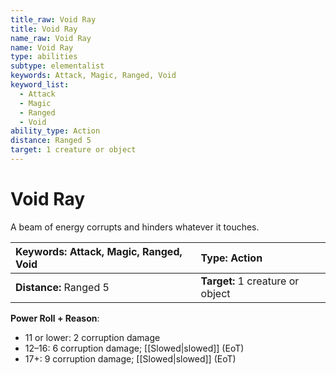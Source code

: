 ```yaml
---
title_raw: Void Ray
title: Void Ray
name_raw: Void Ray
name: Void Ray
type: abilities
subtype: elementalist
keywords: Attack, Magic, Ranged, Void
keyword_list:
  - Attack
  - Magic
  - Ranged
  - Void
ability_type: Action
distance: Ranged 5
target: 1 creature or object
---
```


# Void Ray

A beam of energy corrupts and hinders whatever it touches.

| **Keywords:** Attack, Magic, Ranged, Void | **Type:** Action                 |
| :---------------------------------------- | :------------------------------- |
| **Distance:** Ranged 5                    | **Target:** 1 creature or object |

**Power Roll + Reason**:

- 11 or lower: 2 corruption damage
- 12–16: 6 corruption damage; [[Slowed|slowed]] (EoT)
- 17+: 9 corruption damage; [[Slowed|slowed]] (EoT)
